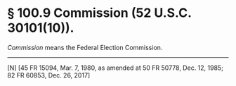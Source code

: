 # § 100.9   Commission (52 U.S.C. 30101(10)).

*Commission* means the Federal Election Commission.



---

[N] [45 FR 15094, Mar. 7, 1980, as amended at 50 FR 50778, Dec. 12, 1985; 82 FR 60853, Dec. 26, 2017]




